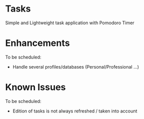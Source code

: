 # Tasks

Simple and Lightweight task application with Pomodoro Timer

# Enhancements

To be scheduled:
- Handle several profiles/databases (Personal/Professional ...)

# Known Issues

To be scheduled:
- Edition of tasks is not always refreshed / taken into account
